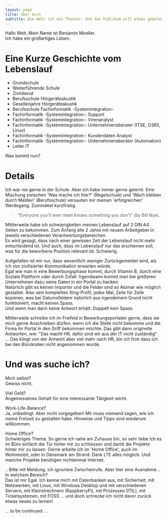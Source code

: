 ```yaml
---
layout: page
title: Über mich
subtitle: Die Welt ist ein Theater. Und das Publikum will etwas geboten bekommen.
---
```


Hallo Welt. Mein Name ist Benjamin Moeller.  
Ich habe ein großartiges Leben.

# Eine Kurze Geschichte vom Lebenslauf

- Grundschule
- Weiterführende Schule
- Zivildienst
- Berufsschule Hörgeräteakustik
- Gesellenjahre Hörgeräteakustik
- Berufsschule Fachinformatik -Systemintegration-
- Fachinformatik -Systemintegration-: Support
- Fachinformatik -Systemintegration-: Virenanalyst
- Fachinformatik -Systemintegration-: Unternehmensberater (ITSE, O365, Linux)
- Fachinformatik -Systemintegration-: Kundendaten Analyst
- Fachinformatik -Systemintegration-: Unternehmensberater (Automation)
- Leiter IT

Was kommt nun?

# Details

Ich war nie gerne in der Schule. Aber ich habe immer gerne gelernt. Eine Mischung zwischen 'Was mache ich hier?' (Regelschule) und 'Wach bleiben durch Melden' (Berufsschule) versauten mir meinen 'erfolgreichen' Werdegang. Zumindest kurzfristig.  

> "Everyone you'll ever meet knows something you don't" (by Bill Nye).

Mittlerweile habe ich schwierigkeiten meinen Lebenslauf auf 2 DIN A4 Seiten zu bekommen. Zum Anfang alle 2 Jahre mit neuem Arbeitgeber in jeweils verschiedenen Verantwortungsbereichen.  
Es wird gesagt, dass nach einer gewissen Zeit der Lebenslauf nicht mehr entscheidend ist. Und auch, dass im Lebenslauf nur das erscheinen soll, was für die beworbene Position relevant ist. Schwierig.  

Aufgefallen ist mir nur, dass wesentlich weniger Zurückgemeldet wird, als ich von zivilisierter Kommunikation erwarten würde.  
Egal wie man in eine Bewerbungsphase kommt, durch Vitamin B, durch eine Soziale Plattform oder durch Zufall: Irgendwann kommt man bei größeren Unternehmen dazu seine Daten in ein Portal zu hacken.  
Natürlich gibt es keinen Importer und die Felder sind so Atomar wie möglich gestaltet. Also sein komplettes Xing-Profil, jedes Mal, Zeile für Zeile kopieren, was bei Datumsfeldenr natürlich aus irgendeinem Grund nicht funktioniert, macht keinen Spass.  
Und wenn man dann keine Antwort erhält: Doppelt kein Spass.  

Mittlerweile schreibe ich im Freifeld in Bewerbungsportalen gerne, dass sie mich gerne Anschreiben dürfen, wenn ich die Stelle nicht bekomme und die Firma ihr Portal in den Griff bekommen möchte. Das gibt dann originelle Antworten, wie: "Das macht HR, dafür sind wir aus der IT nicht zuständig" ... Das klingt von der Antwort aber viel mehr nach HR, bin ich froh dass ich bei den Bürokraten nicht angenommen wurde.  

# Und was suche ich?

Mich selbst?  
Gewiss nicht.

Viel Geld?  
Angemessenes Gehalt für eine interessante Tätigkeit reicht.

Work-Life-Balance?  
Ja, unbedingt. Aber nicht vorgegeben! Mir muss niemand sagen, wie ich meine Freizeit zu gestalten habe. Hinweise und Tipps sind wiederum willkommen.  

Home Office?  
Schwieriges Thema. So gerne ich nahe am Zuhause bin, so sehr liebe ich es im Büro einfach die Tür hinter mir zu schliessen und damit die Projekte hinter mir zu lassen. Gerne arbeite ich im 'Home Office', auch im Wohnmobil, oder in Dänemark am Strand. Dank LTE alles möglich. Und manche Projekte benötigen nichteinmal Internet.

.. Bitte mit Meldung, ich ignoriere Zwischenrufe. Aber hier eine Ausnahme ..  
In welchem Bereich?  
Das ist mir Egal. Ich kenne mich mit Datenbanken aus, mit Sicherheit, mit Netzwerken, mit Linux, mit Windows Desktop und mit verschiedenen Servern, mit Kleinstrechnern (RaspberryPi), mit Prozessen (ITIL), mit Ticketsystemen, mit FOSS ... und doch schrecke ich nicht davor zurück etwas neues zu lernen!  

... to be continued ...  

